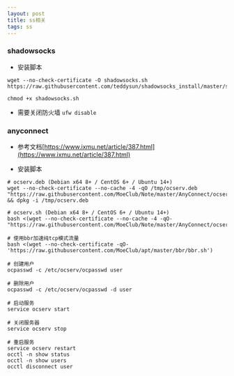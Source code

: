 ```yaml
---
layout: post
title: ss相关
tags: ss
---
```




### shadowsocks

* 安装脚本
```shell
wget --no-check-certificate -O shadowsocks.sh https://raw.githubusercontent.com/teddysun/shadowsocks_install/master/shadowsocks.sh

chmod +x shadowsocks.sh
```
* 需要关闭防火墙 `ufw disable`

### anyconnect 

* 参考文档[https://www.ixmu.net/article/387.html](https://www.ixmu.net/article/387.html)

* 安装脚本
```shell
# ocserv.deb (Debian x64 8+ / CentOS 6+ / Ubuntu 14+)
wget --no-check-certificate --no-cache -4 -qO /tmp/ocserv.deb "https://raw.githubusercontent.com/MoeClub/Note/master/AnyConnect/ocserv.deb" && dpkg -i /tmp/ocserv.deb

# ocserv.sh (Debian x64 8+ / CentOS 6+ / Ubuntu 14+)
bash <(wget --no-check-certificate --no-cache -4 -qO- "https://raw.githubusercontent.com/MoeClub/Note/master/AnyConnect/ocserv.sh")

# 使用bbr加速纯tcp模式流量
bash <(wget --no-check-certificate -qO- 'https://raw.githubusercontent.com/MoeClub/apt/master/bbr/bbr.sh')

# 创建用户
ocpasswd -c /etc/ocserv/ocpasswd user

# 删除用户
ocpasswd -c /etc/ocserv/ocpasswd -d user

# 启动服务
service ocserv start

# 关闭服务器
service ocserv stop

# 重启服务
service ocserv restart
occtl -n show status
occtl -n show users
occtl disconnect user
```

    
